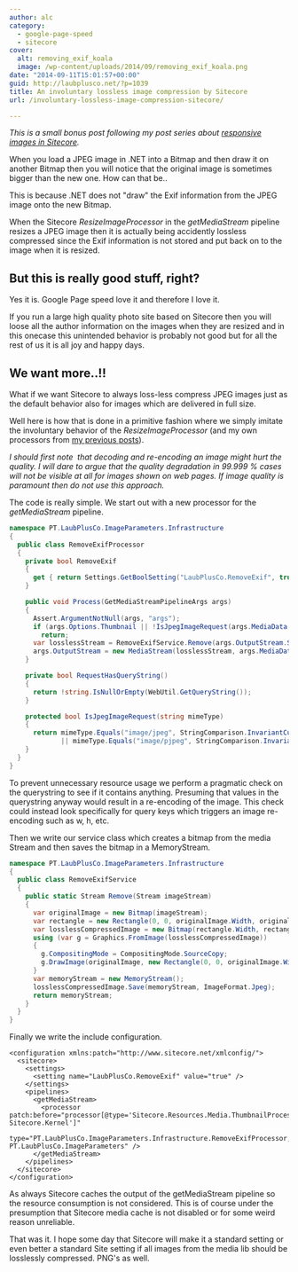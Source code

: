 ```yaml
---
author: alc
category:
  - google-page-speed
  - sitecore
cover:
  alt: removing_exif_koala
  image: /wp-content/uploads/2014/09/removing_exif_koala.png
date: "2014-09-11T15:01:57+00:00"
guid: http://laubplusco.net/?p=1039
title: An involuntary lossless image compression by Sitecore
url: /involuntary-lossless-image-compression-sitecore/

---
```

_This is a small bonus post following my post series about [responsive images in Sitecore](/make-sitecore-deliver-images-fits-screen/ "Make Sitecore deliver images which fits the screen")._

When you load a JPEG image in .NET into a Bitmap and then draw it on another Bitmap then you will notice that the original image is sometimes bigger than the new one. How can that be..

This is because .NET does not "draw" the Exif information from the JPEG image onto the new Bitmap.

When the Sitecore _ResizeImageProcessor_ in the _getMediaStream_ pipeline resizes a JPEG image then it is actually being accidently lossless compressed since the Exif information is not stored and put back on to the image when it is resized.

## But this is really good stuff, right?

Yes it is. Google Page speed love it and therefore I love it.

If you run a large high quality photo site based on Sitecore then you will loose all the author information on the images when they are resized and in this onecase this unintended behavior is probably not good but for all the rest of us it is all joy and happy days.

## We want more..!!

What if we want Sitecore to always loss-less compress JPEG images just as the default behavior also for images which are delivered in full size.

Well here is how that is done in a primitive fashion where we simply imitate the involuntary behavior of the _ResizeImageProcessor_ (and my own processors from [my previous posts](/make-sitecore-deliver-images-fits-screen/ "Make Sitecore deliver images which fits the screen")).

_I should first note  that decoding and re-encoding an image might hurt the quality. I will dare to argue that the quality degradation in 99.999 % cases will not be visible at all for images shown on web pages. If image quality is paramount then do not use this approach._

The code is really simple. We start out with a new processor for the _getMediaStream_ pipeline.

```c#
namespace PT.LaubPlusCo.ImageParameters.Infrastructure
{
  public class RemoveExifProcessor
  {
    private bool RemoveExif
    {
      get { return Settings.GetBoolSetting("LaubPlusCo.RemoveExif", true); }
    }

    public void Process(GetMediaStreamPipelineArgs args)
    {
      Assert.ArgumentNotNull(args, "args");
      if (args.Options.Thumbnail || !IsJpegImageRequest(args.MediaData.MimeType) || !RemoveExif || RequestHasQueryString())
        return;
      var losslessStream = RemoveExifService.Remove(args.OutputStream.Stream);
      args.OutputStream = new MediaStream(losslessStream, args.MediaData.Extension, args.OutputStream.MediaItem);
    }

    private bool RequestHasQueryString()
    {
      return !string.IsNullOrEmpty(WebUtil.GetQueryString());
    }

    protected bool IsJpegImageRequest(string mimeType)
    {
      return mimeType.Equals("image/jpeg", StringComparison.InvariantCultureIgnoreCase)
             || mimeType.Equals("image/pjpeg", StringComparison.InvariantCultureIgnoreCase);
    }
  }
}
```

To prevent unnecessary resource usage we perform a pragmatic check on the querystring to see if it contains anything. Presuming that values in the querystring anyway would result in a re-encoding of the image. This check could instead look specifically for query keys which triggers an image re-encoding such as w, h, etc.

Then we write our service class which creates a bitmap from the media Stream and then saves the bitmap in a MemoryStream.

```c#
namespace PT.LaubPlusCo.ImageParameters.Infrastructure
{
  public class RemoveExifService
  {
    public static Stream Remove(Stream imageStream)
    {
      var originalImage = new Bitmap(imageStream);
      var rectangle = new Rectangle(0, 0, originalImage.Width, originalImage.Height);
      var losslessCompressedImage = new Bitmap(rectangle.Width, rectangle.Height);
      using (var g = Graphics.FromImage(losslessCompressedImage))
      {
        g.CompositingMode = CompositingMode.SourceCopy;
        g.DrawImage(originalImage, new Rectangle(0, 0, originalImage.Width, originalImage.Height), rectangle, GraphicsUnit.Pixel);
      }
      var memoryStream = new MemoryStream();
      losslessCompressedImage.Save(memoryStream, ImageFormat.Jpeg);
      return memoryStream;
    }
  }
}
```

Finally we write the include configuration.

```xhtml
<configuration xmlns:patch="http://www.sitecore.net/xmlconfig/">
  <sitecore>
    <settings>
      <setting name="LaubPlusCo.RemoveExif" value="true" />
    </settings>
    <pipelines>
      <getMediaStream>
        <processor patch:before="processor[@type='Sitecore.Resources.Media.ThumbnailProcessor, Sitecore.Kernel']"
            type="PT.LaubPlusCo.ImageParameters.Infrastructure.RemoveExifProcessor, PT.LaubPlusCo.ImageParameters" />
      </getMediaStream>
    </pipelines>
  </sitecore>
</configuration>
```

As always Sitecore caches the output of the getMediaStream pipeline so the resource consumption is not considered. This is of course under the presumption that Sitecore media cache is not disabled or for some weird reason unreliable.

That was it. I hope some day that Sitecore will make it a standard setting or even better a standard Site setting if all images from the media lib should be losslessly compressed. PNG's as well.
